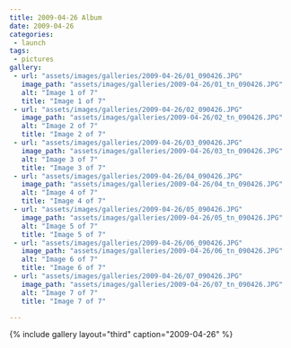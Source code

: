 ```yaml
---
title: 2009-04-26 Album
date: 2009-04-26
categories:
 - launch
tags:
 - pictures
gallery:
 - url: "assets/images/galleries/2009-04-26/01_090426.JPG"
   image_path: "assets/images/galleries/2009-04-26/01_tn_090426.JPG"
   alt: "Image 1 of 7"
   title: "Image 1 of 7"
 - url: "assets/images/galleries/2009-04-26/02_090426.JPG"
   image_path: "assets/images/galleries/2009-04-26/02_tn_090426.JPG"
   alt: "Image 2 of 7"
   title: "Image 2 of 7"
 - url: "assets/images/galleries/2009-04-26/03_090426.JPG"
   image_path: "assets/images/galleries/2009-04-26/03_tn_090426.JPG"
   alt: "Image 3 of 7"
   title: "Image 3 of 7"
 - url: "assets/images/galleries/2009-04-26/04_090426.JPG"
   image_path: "assets/images/galleries/2009-04-26/04_tn_090426.JPG"
   alt: "Image 4 of 7"
   title: "Image 4 of 7"
 - url: "assets/images/galleries/2009-04-26/05_090426.JPG"
   image_path: "assets/images/galleries/2009-04-26/05_tn_090426.JPG"
   alt: "Image 5 of 7"
   title: "Image 5 of 7"
 - url: "assets/images/galleries/2009-04-26/06_090426.JPG"
   image_path: "assets/images/galleries/2009-04-26/06_tn_090426.JPG"
   alt: "Image 6 of 7"
   title: "Image 6 of 7"
 - url: "assets/images/galleries/2009-04-26/07_090426.JPG"
   image_path: "assets/images/galleries/2009-04-26/07_tn_090426.JPG"
   alt: "Image 7 of 7"
   title: "Image 7 of 7"

---
```


{% include gallery layout="third" caption="2009-04-26" %}
